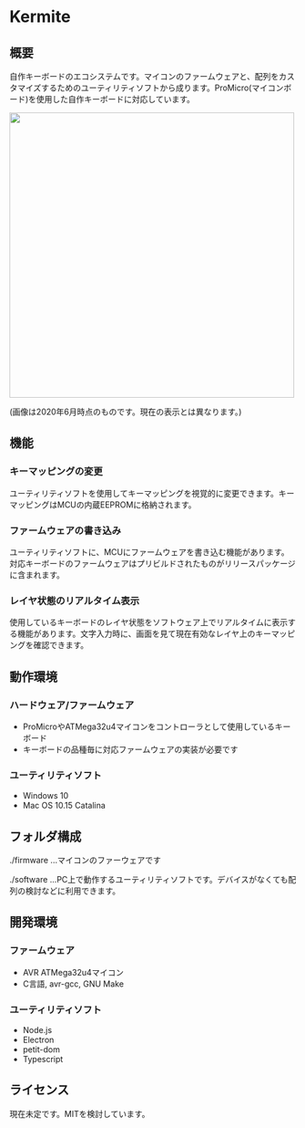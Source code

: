 # Kermite

## 概要

自作キーボードのエコシステムです。マイコンのファームウェアと、配列をカスタマイズするためのユーティリティソフトから成ります。ProMicro(マイコンボード)を使用した自作キーボードに対応しています。

<img src=https://i.gyazo.com/614fe1b005a323ae6d080fdb1f37cdc4.png width="500px"/>

(画像は2020年6月時点のものです。現在の表示とは異なります。)
## 機能
### キーマッピングの変更

ユーティリティソフトを使用してキーマッピングを視覚的に変更できます。キーマッピングはMCUの内蔵EEPROMに格納されます。

### ファームウェアの書き込み

ユーティリティソフトに、MCUにファームウェアを書き込む機能があります。対応キーボードのファームウェアはプリビルドされたものがリリースパッケージに含まれます。
### レイヤ状態のリアルタイム表示

使用しているキーボードのレイヤ状態をソフトウェア上でリアルタイムに表示する機能があります。文字入力時に、画面を見て現在有効なレイヤ上のキーマッピングを確認できます。
## 動作環境

### ハードウェア/ファームウェア
- ProMicroやATMega32u4マイコンをコントローラとして使用しているキーボード
- キーボードの品種毎に対応ファームウェアの実装が必要です

### ユーティリティソフト
- Windows 10
- Mac OS 10.15 Catalina

## フォルダ構成

./firmware ...マイコンのファーウェアです

./software ...PC上で動作するユーティリティソフトです。デバイスがなくても配列の検討などに利用できます。

<!--
## 導入方法

[対応済みのキーボードで使う場合(ユーザ向け)](/user_guide.md) 

[未対応のキーボードを対応する場合(開発者向け)](/developer_guide.md)
-->

## 開発環境

### ファームウェア
- AVR ATMega32u4マイコン
- C言語, avr-gcc, GNU Make

### ユーティリティソフト
- Node.js
- Electron
- petit-dom
- Typescript
## ライセンス
現在未定です。MITを検討しています。